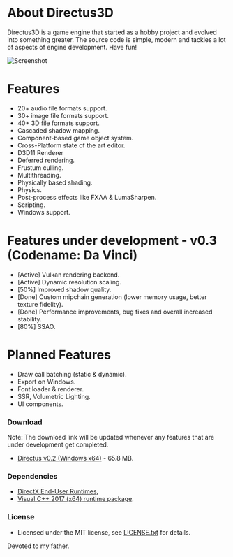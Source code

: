 # About Directus3D
Directus3D is a game engine that started as a hobby project and evolved into something greater.
The source code is simple, modern and tackles a lot of aspects of engine development. Have fun!

![Screenshot](https://raw.githubusercontent.com/PanosK92/Directus3D/master/Runtime/Assets/screenshot-v0.2.jpg)

# Features
- 20+ audio file formats support.
- 30+ image file formats support.
- 40+ 3D file formats support.
- Cascaded shadow mapping.
- Component-based game object system.
- Cross-Platform state of the art editor.
- D3D11 Renderer
- Deferred rendering.
- Frustum culling.
- Multithreading.
- Physically based shading.
- Physics.
- Post-process effects like FXAA & LumaSharpen.
- Scripting.
- Windows support.

# Features under development - v0.3 (Codename: Da Vinci)
- [Active] Vulkan rendering backend.
- [Active] Dynamic resolution scaling.
- [50%] Improved shadow quality.
- [Done] Custom mipchain generation (lower memory usage, better texture fidelity).
- [Done] Performance improvements, bug fixes and overall increased stability.
- [80%] SSAO.

# Planned Features
- Draw call batching (static & dynamic).
- Export on Windows.
- Font loader & renderer.
- SSR, Volumetric Lighting.
- UI components.

### Download
Note: The download link will be updated whenever any features that are under development get completed.
- [Directus v0.2 (Windows x64)](https://onedrive.live.com/download?cid=96760D43099D7718&resid=96760D43099D7718%21130409&authkey=AEEN_tM_7MOzWzc) - 65.8 MB.

### Dependencies
- [DirectX End-User Runtimes](https://www.microsoft.com/en-us/download/details.aspx?id=8109), 
- [Visual C++ 2017 (x64) runtime package](https://go.microsoft.com/fwlink/?LinkId=746572).

### License
- Licensed under the MIT license, see [LICENSE.txt](https://github.com/PanosK92/Directus3D/blob/master/LICENSE.txt) for details.

Devoted to my father.
